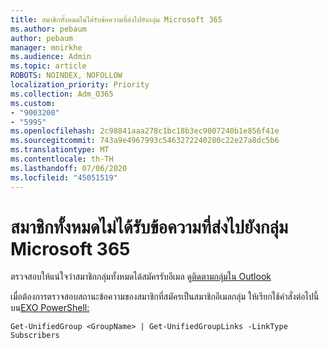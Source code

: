 ```yaml
---
title: สมาชิกทั้งหมดไม่ได้รับข้อความที่ส่งไปยังกลุ่ม Microsoft 365
ms.author: pebaum
author: pebaum
manager: mnirkhe
ms.audience: Admin
ms.topic: article
ROBOTS: NOINDEX, NOFOLLOW
localization_priority: Priority
ms.collection: Adm_O365
ms.custom:
- "9003200"
- "5995"
ms.openlocfilehash: 2c98841aaa278c1bc18b3ec9007240b1e856f41e
ms.sourcegitcommit: 743a9e4967993c5463272240280c22e27a8dc5b6
ms.translationtype: MT
ms.contentlocale: th-TH
ms.lasthandoff: 07/06/2020
ms.locfileid: "45051519"
---
```

# <a name="messages-sent-to-a-microsoft-365-group-are-not-received-by-all-members"></a>สมาชิกทั้งหมดไม่ได้รับข้อความที่ส่งไปยังกลุ่ม Microsoft 365

ตรวจสอบให้แน่ใจว่าสมาชิกกลุ่มทั้งหมดได้สมัครรับอีเมล ดู[ติดตามกลุ่มใน Outlook](https://support.microsoft.com/office/e147fc19-f548-4cd2-834f-80c6235b7c36)  

เมื่อต้องการตรวจสอบสถานะข้อความของสมาชิกที่สมัครเป็นสมาชิกอีเมลกลุ่ม ให้เรียกใช้คําสั่งต่อไปนี้บน[EXO PowerShell:](https://docs.microsoft.com/powershell/exchange/connect-to-exchange-online-powershell?view=exchange-ps)

`Get-UnifiedGroup <GroupName> | Get-UnifiedGroupLinks -LinkType Subscribers`